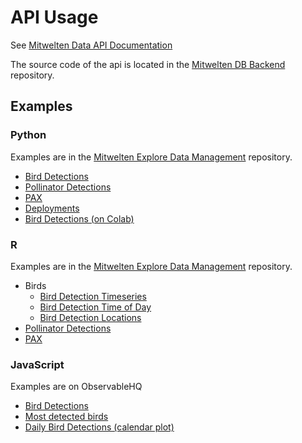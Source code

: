 # API Usage

See [Mitwelten Data API Documentation](https://data.mitwelten.org/api/v3/docs)

The source code of the api is located in the [Mitwelten DB Backend](https://github.com/mitwelten/mitwelten-db-backend/tree/main/services/api) repository.

## Examples

### Python
Examples are in the [Mitwelten Explore Data Management](https://github.com/mitwelten/mitwelten-explore-data-management/tree/master/api-usage/python) repository.

* [Bird Detections](https://github.com/mitwelten/mitwelten-explore-data-management/blob/master/api-usage/python/birds.ipynb)
* [Pollinator Detections](https://github.com/mitwelten/mitwelten-explore-data-management/blob/master/api-usage/python/pollinators.ipynb)
* [PAX](https://github.com/mitwelten/mitwelten-explore-data-management/blob/master/api-usage/python/pax.ipynb)
* [Deployments](https://github.com/mitwelten/mitwelten-explore-data-management/blob/master/api-usage/python/deployments.ipynb)
* [Bird Detections (on Colab)](https://colab.research.google.com/drive/1dLs__SQc4Dhn1tyFSjp67KbX7a1HsZKG?usp=sharing)

### R
Examples are in the [Mitwelten Explore Data Management](https://github.com/mitwelten/mitwelten-explore-data-management/tree/master/api-usage/R) repository.
* Birds
  * [Bird Detection Timeseries](https://github.com/mitwelten/mitwelten-explore-data-management/blob/master/api-usage/R/birds_detection_dates.md)
  * [Bird Detection Time of Day](https://github.com/mitwelten/mitwelten-explore-data-management/blob/master/api-usage/R/birds_time_of_day.md)
  * [Bird Detection Locations](https://github.com/mitwelten/mitwelten-explore-data-management/blob/master/api-usage/R/bird_locations.md)
* [Pollinator Detections](https://github.com/mitwelten/mitwelten-explore-data-management/blob/master/api-usage/R/pollinators.md)
* [PAX](https://github.com/mitwelten/mitwelten-explore-data-management/blob/master/api-usage/R/pax.md)

### JavaScript
Examples are on ObservableHQ
* [Bird Detections](https://observablehq.com/@timeo-wullschleger/mitwelten-detected-birds)
* [Most detected birds](https://observablehq.com/@timeo-wullschleger/mitwelten-most-active-birds)
* [Daily Bird Detections (calendar plot)](https://observablehq.com/@timeo-wullschleger/mitwelten-birds-calendar)

